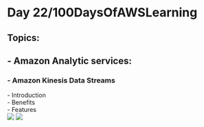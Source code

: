 <h1> Day 22/100DaysOfAWSLearning </h1>
<h2> Topics: </h2>

 <h2>  - Amazon Analytic services: </h2>

<h3> - Amazon Kinesis Data Streams </h3>
          - Introduction <br>
          - Benefits <br>
          - Features <br>

<img src = "https://github.com/thetechgirlgita/100-days-of-aws-learning/blob/master/Images/Day22/22_1.jpg?raw=true">
<img src = "https://github.com/thetechgirlgita/100-days-of-aws-learning/blob/master/Images/Day22/22_2.jpg?raw=true">
